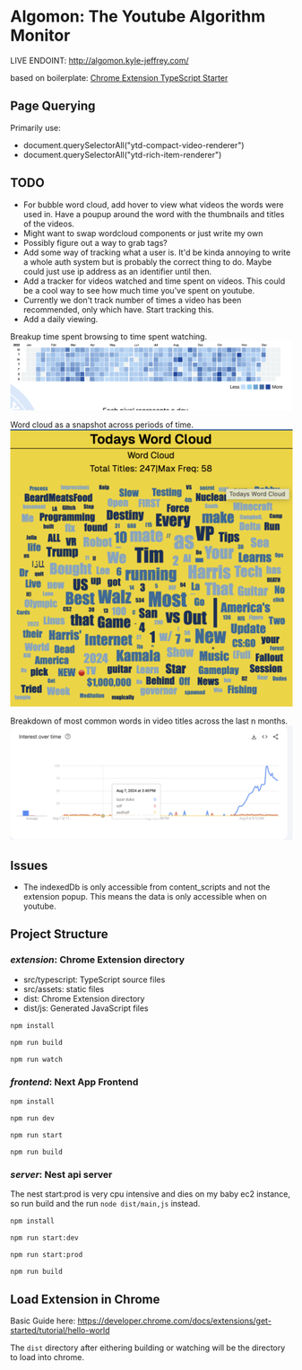 # Algomon: The Youtube Algorithm Monitor
LIVE ENDOINT: http://algomon.kyle-jeffrey.com/

based on boilerplate: [Chrome Extension TypeScript Starter](https://github.com/chibat/chrome-extension-typescript-starter)

## Page Querying
Primarily use:
- document.querySelectorAll("ytd-compact-video-renderer")
- document.querySelectorAll("ytd-rich-item-renderer")

## TODO
- For bubble word cloud, add hover to view what videos the words were used in. Have a poupup around the word with the thumbnails and titles of the videos.
- Might want to swap wordcloud components or just write my own
- Possibly figure out a way to grab tags?
- Add some way of tracking what a user is. It'd be kinda annoying to write a whole auth system but is probably the correct thing to do. Maybe could just use ip address as an identifier until then.
- Add a tracker for videos watched and time spent on videos. This could be a cool way to see how much time you've spent on youtube.
- Currently we don't track number of times a video has been recommended, only which have. Start tracking this.
- Add a daily viewing.


Breakup time spent browsing to time spent watching.
![alt text](image.png)

Word cloud as a snapshot across periods of time.
![alt text](image-1.png)

Breakdown of most common words in video titles across the last n months.
![alt text](image-2.png)
## Issues
- The indexedDb is only accessible from content_scripts and not the extension popup. This means the data is only accessible when on youtube.

## Project Structure
### *extension*: Chrome Extension directory
* src/typescript: TypeScript source files
* src/assets: static files
* dist: Chrome Extension directory
* dist/js: Generated JavaScript files

```
npm install
```
```
npm run build
```
```
npm run watch
```

### *frontend*: Next App Frontend
```
npm install
```
```
npm run dev
```
```
npm run start
```
```
npm run build
```

### *server*: Nest api server

The nest start:prod is very cpu intensive and dies on my baby ec2 instance, so run build and the run `node dist/main,js` instead.

```
npm install
```
```
npm run start:dev
```
```
npm run start:prod
```
```
npm run build
```

## Load Extension in Chrome
Basic Guide here: https://developer.chrome.com/docs/extensions/get-started/tutorial/hello-world

The `dist` directory after eithering building or watching will be the directory to load into chrome.